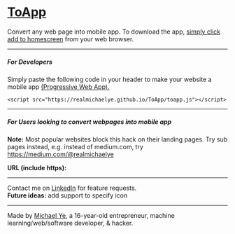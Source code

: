 
# [ToApp](https://realmichaelye.github.io/ToApp/)

Convert any web page into mobile app. To download the app,  [simply click add to homescreen](https://www.howtogeek.com/196087/how-to-add-websites-to-the-home-screen-on-any-smartphone-or-tablet/)  from your web browser.

----------

##### **For Developers**

Simply paste the following code in your header to make your website a mobile app  [(Progressive Web App).](https://blog.mozilla.org/firefox/progressive-web-apps-whats-big-deal/)

`<script src="https://realmichaelye.github.io/ToApp/toapp.js"></script>`

----------

##### **For Users looking to convert webpages into mobile app**

**Note:**  Most popular websites block this hack on their landing pages. Try sub pages instead, e.g. instead of medium.com, try https://medium.com/@realmichaelye

**URL (include https):**

----------

Contact me on  [LinkedIn](https://www.linkedin.com/in/realmichaelye/)  for feature requests.  
**Future ideas:**  add support to specify icon

----------

Made by  [Michael Ye](https://www.linkedin.com/in/realmichaelye/), a 16-year-old entrepreneur, machine learning/web/software developer, & hacker.
